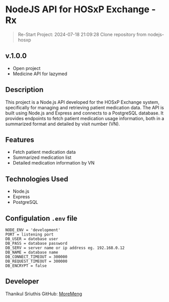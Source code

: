 # NodeJS API for HOSxP Exchange - Rx

> Re-Start Project: 2024-07-18 21:09:28
> Clone repository from nodejs-hosxp

## v.1.0.0
- Open project
- Medicine API for lazymed

## Description
This project is a Node.js API developed for the HOSxP Exchange system, specifically for managing and retrieving patient medication data. The API is built using Node.js and Express and connects to a PostgreSQL database. It provides endpoints to fetch patient medication usage information, both in a summarized format and detailed by visit number (VN).

## Features
- Fetch patient medication data
- Summarized medication list
- Detailed medication information by VN

## Technologies Used
- Node.js
- Express
- PostgreSQL

## Configulation `.env` file
```
NODE_ENV = 'development'
PORT = listening port
DB_USER = datebase user
DB_PASS = database password
DB_SERV = server name or ip address eg. 192.168.0.12
DB_NAME = database name
DB_CONNECT_TIMEOUT = 300000
DB_REQUEST_TIMEOUT = 300000
DB_ENCRYPT = false
```

## Developer
Thanikul Sriuthis
GitHub: [MoreMeng](https://github.com/MoreMeng)

